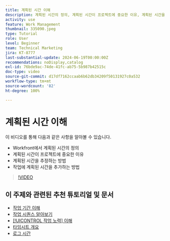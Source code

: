 ```yaml
---
title: 계획된 시간 이해
description: 계획된 시간의 정의, 계획된 시간이 프로젝트에 중요한 이유, 계획된 시간을 작업에 추가하는 방법에 대해 알아봅니다.
activity: use
feature: Work Management
thumbnail: 335090.jpeg
type: Tutorial
role: User
level: Beginner
team: Technical Marketing
jira: KT-8777
last-substantial-update: 2024-06-19T00:00:00Z
recommendations: noDisplay,catalog
exl-id: 76bde9ac-74de-41fc-ab75-5b987b42515c
doc-type: video
source-git-commit: d17df7162ccaab6b62db34209f50131927c0a532
workflow-type: tm+mt
source-wordcount: '82'
ht-degree: 100%

---
```


# 계획된 시간 이해

이 비디오를 통해 다음과 같은 사항을 알아볼 수 있습니다.

* Workfront에서 계획된 시간의 정의
* 계획된 시간이 프로젝트에 중요한 이유
* 계획된 시간을 추정하는 방법
* 작업에 계획된 시간을 추가하는 방법

>[!VIDEO](https://video.tv.adobe.com/v/335090/?quality=12&learn=on&enablevpops)


## 이 주제와 관련된 추천 튜토리얼 및 문서

* [작업 기간 이해](/help/manage-work/tasks/understand-task-durations.md)
* [작업 시퀀스 알아보기](/help/manage-work/tasks/learn-to-sequence-tasks.md)
* [[!UICONTROL 작업 노력] 이해](/help/manage-work/tasks/understand-work-effort.md)
* [타임시트 개요](https://experienceleague.adobe.com/ko/docs/workfront/using/timesheets/details/timesheets-overview)
* [로그 시간](https://experienceleague.adobe.com/ko/docs/workfront/using/timesheets/create-and-manage-timesheets-in-adobe-workfront/log-time)
